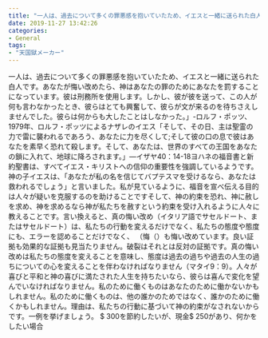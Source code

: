 ```yaml
---
title: "一人は、過去について多くの罪悪感を抱いていたため、イエスと一緒に送られた白人です。"
date: 2019-11-27 13:42:26
categories:
- General
tags:
- "天国獄メーカー"
---
```


一人は、過去について多くの罪悪感を抱いていたため、イエスと一緒に送られた白人です。あなたが悔い改めたら、神はあなたの罪のためにあなたを罰することになっています。彼は刑務所を使用します。しかし、彼が彼を送って、この人が何も言わなかったとき、彼らはとても興奮して、彼らが文が来るのを待ちさえしませんでした。彼らは何からも大したことはしなかった。」-ロルフ・ポッツ、1979年、ロルフ・ポッツによるナザレのイエス「そして、その日、主は聖霊の力で雷に襲われるであろう、あなたに力を尽くして;そして彼の口の息で彼はあなたを素早く恐れて殺します。そして、あなたは、世界のすべての王国をあなたの鎖に入れて、地球に降ろされます。」—イザヤ40：14-18ヨハネの福音書と新約聖書は、すべてイエス・キリストへの信仰の重要性を強調しているようです。神の子イエスは、「あなたが私の名を信じてバプテスマを受けるなら、あなたは救われるでしょう」と言いました。私が見ているように、福音を宣べ伝える目的は人々が疑いを克服するのを助けることですそして、神の約束を恐れ、神に赦しを求め、神を求めるなら神が私たちを赦すという約束を受け入れるように人々に教えることです。言い換えると、真の悔い改め（イタリア語でサセルドート、またはサセルドート）は、私たちの行動を変えるだけでなく、私たちの態度や態度にも、エラーを認めることだけでなく、 （悔（）も悔い改めています。良い証拠も効果的な証拠も見当たりません。破裂はそれとは反対の証拠です。真の悔い改めは私たちの態度を変えることを意味し、態度は過去の過ちや過去の人生の過ちについての心を変えることを伴わなければなりません（マタイ9：9）。人々が喜びと平和と神の喜びに満たされた人生を持ちたいなら、彼らは喜んで変化を望んでいなければなりません。私のために働くものはあなたのために働かないかもしれません。私のために働くものは、他の誰かのためではなく、誰かのために働くかもしれません。理由は、私たちの行動に基づいて神の約束がなされないからです。一例を挙げましょう。 $ 300を節約したいが、現金$ 250があり、何かをしたい場合
